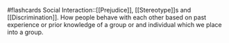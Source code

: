 #flashcards 
Social Interaction::[[Prejudice]], [[Stereotype]]s and [[Discrimination]]. How people behave with each other based on past experience or prior knowledge of a group or and individual which we place into a group.
<!--SR:!2023-11-07,1,190-->